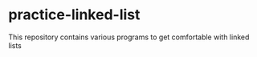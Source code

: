 # practice-linked-list
This repository contains various programs to get comfortable with linked lists
